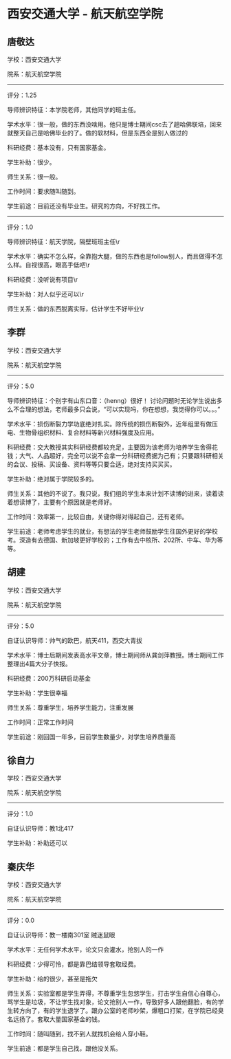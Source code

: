 # 西安交通大学 - 航天航空学院

## 唐敬达

学校：西安交通大学

院系：航天航空学院

* * *

评分：1.25

导师辨识特征：本学院老师，其他同学的班主任。

学术水平：很一般，做的东西没啥用。他只是博士期间csc去了趟哈佛联培，回来就整天自己是哈佛毕业的了。做的软材料，但是东西全是别人做过的

科研经费：基本没有，只有国家基金。

学生补助：很少。

师生关系：很一般。

工作时间：要求随叫随到。

学生前途：目前还没有毕业生。研究的方向，不好找工作。

* * *

评分：1.0

导师辨识特征：航天学院，隔壁班班主任\r

学术水平：确实不怎么样，全靠抱大腿，做的东西也是follow别人，而且做得不怎么样。自视很高，眼高手低吧\r

科研经费：没听说有项目\r

学生补助：对人似乎还可以\r

师生关系：做的东西脱离实际，估计学生不好毕业\r

## 李群

学校：西安交通大学

院系：航天航空学院

* * *

评分：5.0

导师辨识特征：个别字有山东口音：（henng）很好！
讨论问题时无论学生说出多么不合理的想法，老师最多只会说，“可以实现吗，你在想想，我觉得你可以。。。”

学术水平：损伤断裂力学功底绝对扎实。除传统的损伤断裂外，近年组里有做压电、生物骨组织材料、复合材料等新兴材料强度及应用。

科研经费：交大教授其实科研经费都较充足，主要因为该老师为培养学生舍得花钱；大气、人品超好，完全可以说不会拿一分科研经费据为己有；只要跟科研相关的会议、投稿、买设备、资料等等只要合适，绝对支持买买买。

学生补助：绝对属于学院较多的。

师生关系：其他的不说了。我只说，我们组的学生本来计划不读博的进来，读着读着想读博了，主要有个原因就是老师好。

工作时间：效率第一，比较自由，关键你得对得起自己，还有老师。

学生前途：老师考虑学生的就业，有想法的学生老师鼓励学生往国外更好的学校考。深造有去德国、新加坡更好学校的；工作有去中核所、202所、中车、华为等等。

## 胡建

学校：西安交通大学

院系：航天航空学院

* * *

评分：5.0

自证认识导师：帅气的欧巴，航天411，西交大青拔

学术水平：博士后期间发表高水平文章，博士期间师从龚剑萍教授。博士期间工作整理出4篇大分子快报。

科研经费：200万科研启动基金

学生补助：学生很幸福

师生关系：尊重学生，培养学生能力，注重发展

工作时间：正常工作时间

学生前途：刚回国一年多，目前学生数量少，对学生培养质量高

## 徐自力

学校：西安交通大学

院系：航天航空学院

* * *

评分：1.0

自证认识导师：教1北417

学生补助：补助还可以

## 秦庆华

学校：西安交通大学

院系：航天航空学院

* * *

评分：0.0

自证认识导师：教一楼南301室 贼迷鼠眼

学术水平：无任何学术水平，论文只会灌水，抢别人的一作

科研经费：少得可怜，都是靠巴结领导套取经费。

学生补助：给的很少，甚至是拖欠

师生关系：实验室都是学生弄得，不尊重学生忽悠学生，打击学生自信心自尊心，骂学生是垃圾，不让学生找对象，论文抢别人一作，导致好多人跟他翻脸，有的学生转方向了，有的学生退学了。跟办公室的老师吵架，爆粗口打架，在学院已经臭名远扬了。套取大量国家基金的钱。

工作时间：随叫随到，找不到人就找机会给人穿小鞋。

学生前途：都是学生自己找，跟他没关系。